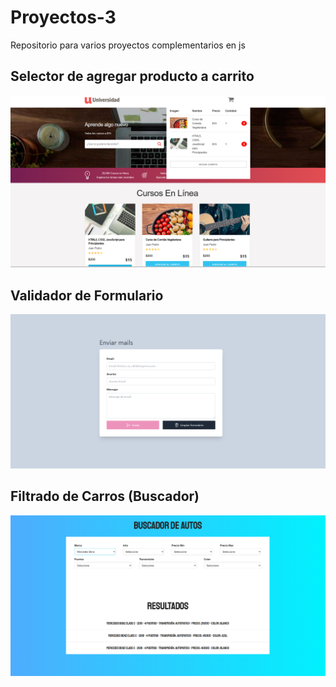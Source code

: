 # Proyectos-3
Repositorio para varios proyectos complementarios en js

## Selector de agregar producto a carrito
<p align="center">
  <img src="https://github.com/Nivaniz/Proyectos-3/blob/main/imgproyectos/agregarcursos.png" alt="Main Window" width="800">
</p>

## Validador de Formulario
<p align="center">
  <img src="https://github.com/Nivaniz/Proyectos-3/blob/main/imgproyectos/enviarmails.png" alt="Main Window" width="800">
</p>

## Filtrado de Carros (Buscador)
<p align="center">
  <img src="https://github.com/Nivaniz/Proyectos-3/blob/main/imgproyectos/buscadorautos.png" alt="Main Window" width="800">
</p>
